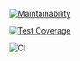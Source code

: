 [![Maintainability](https://api.codeclimate.com/v1/badges/232f5fd9c53372b498eb/maintainability)](https://codeclimate.com/github/nikcimaskevic/backend-project-lvl1/maintainability)

[![Test Coverage](https://api.codeclimate.com/v1/badges/232f5fd9c53372b498eb/test_coverage)](https://codeclimate.com/github/nikcimaskevic/backend-project-lvl1/test_coverage)

![CI](https://github.com/nikcimaskevic/backend-project-lvl1/workflows/CI/badge.svg?branch=main&event=push)
